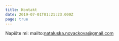 ```yaml
---
title: Kontakt
date: 2019-07-01T01:21:23.000Z
page: true
---
```

Napište mi:
mailto:nataluska.novackova@gmail.com
